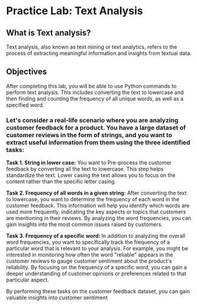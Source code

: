 # Practice Lab: Text Analysis

## What is Text analysis?
Text analysis, also known as text mining or text analytics, refers to the process of extracting meaningful information and insights from textual data.

## Objectives
 
After completing this lab, you will be able to use Python commands to perform text analysis. This includes converting the text to lowercase and then finding and counting the frequency of all unique words, as well as a specified word.

### Let's consider a real-life scenario where you are analyzing customer feedback for a product. You have a large dataset of customer reviews in the form of strings, and you want to extract useful information from them using the three identified tasks:

**Task 1. String in lower case:**
You want to Pre-process the customer feedback by converting all the text to lowercase. This step helps standardize the text. Lower casing the text allows you to focus on the content rather than the specific letter casing.

**Task 2. Frequency of all words in a given string:**
After converting the text to lowercase, you want to determine the frequency of each word in the customer feedback. This information will help you identify which words are used more frequently, indicating the key aspects or topics that customers are mentioning in their reviews. By analyzing the word frequencies, you can gain insights into the most common issues raised by customers.

**Task 3. Frequency of a specific word:**
In addition to analyzing the overall word frequencies, you want to specifically track the frequency of a particular word that is relevant to your analysis. For example, you might be interested in monitoring how often the word "reliable" appears in the customer reviews to gauge customer sentiment about the product's reliability. By focusing on the frequency of a specific word, you can gain a deeper understanding of customer opinions or preferences related to that particular aspect.

By performing these tasks on the customer feedback dataset, you can gain valuable insights into customer sentiment

